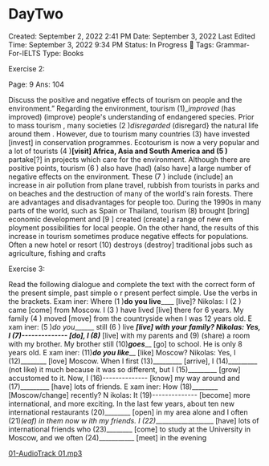 # DayTwo

Created: September 2, 2022 2:41 PM
Date: September 3, 2022
Last Edited Time: September 3, 2022 9:34 PM
Status: In Progress 🙌
Tags: Grammar-For-IELTS
Type: Books

Exercise 2: 

Page: 9 Ans: 104

Discuss the positive and negative effects of tourism on people and the environment.”
Regarding the environment, tourism (1)__improved_ (has improved) (improve) people's understanding of endangered species. Prior to mass tourism , many societies (2 )_disregarded_ (disregard}
the natural life around them . However, due to tourism many countries (3) have invested
[invest] in conservation programmes. Ecotourism is now a very popular and a lot of tourists
(4 )**[visit] Africa, Asia and South America and (5 )** partake[?] in
projects which care for the environment. Although there are positive points, tourism
(6 ) also have (had) (also have] a large number of negative effects on the environment. These
(7 ) include (include] an increase in air pollution from plane travel, rubbish from
tourists in parks and on beaches and the destruction of many of the world's rain forests.
There are advantages and disadvantages for people too. During the 1990s in many
parts of the world, such as Spain or Thailand, tourism (8) brought [bring] economic
development and [9 ] created (create] a range of new em ployment possibilities for
local people. On the other hand, the results of this increase in tourism sometimes produce
negative effects for populations. Often a new hotel or resort (10) destroys (destroy]
traditional jobs such as agriculture, fishing and crafts

Exercise 3:

Read the following dialogue and complete the text with the correct form of the present
simple, past simple o r present perfect simple. Use the verbs in the brackets.
Exam iner: Where (1 )__do you live______ [live]?
Nikolas: I (2 ) came [come] from Moscow. I (3 ) have lived  [live] there for 6 years. My
family (4 ) moved [move] from the countryside when I was 12 years old.
E xam iner: (5 )_do you_______ still (6 ) live ***[live] with your family?
Nikolas: Yes, I (7)-------------- [do], I (8)*** [live] with my parents and (9)
(share)
a room with my brother. My brother still (10)___goes_____ [go] to school. He is only 8 years old.
E xam iner: (11)___do you like_____ [like] Moscow?
Nikolas: Yes, I (12)________ [love] Moscow. When I first (13)_________ [arrive], I (14)_________
(not like) it much because it was so different, but I (15)_________ [grow] accustomed to it. Now, I
(16)-------------- [know] my way around and (17)_________ [have] lots of friends.
E xam iner: How (18)________ [Moscow/change] recently?
N ikolas: It (19)-------------- [become] more international, and more exciting. In the last few
years, about ten new international restaurants (20)________ [open] in my area alone
and I often (21)*(eaf) in them now w ith my friends. I (22)*__________________ [have] lots of
international friends who (23)________ [come] to study at the University in Moscow, and
we often (24)___________ [meet] in the evening

[01-AudioTrack 01.mp3](DayTwo%208a97a87577684eaea4e0ecb5906790be/01-AudioTrack_01.mp3)
